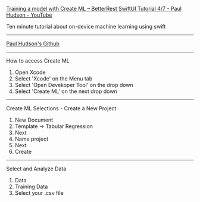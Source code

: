 [Training a model with Create ML – BetterRest SwiftUI Tutorial 4/7 - Paul Hudson - YouTube](https://youtu.be/gqlmd8p0Inc?si=1yNTHERWNuHmpK04)

Ten minute tutorial about on-device machine learning using swift

- - - -
[Paul Hudson's Github](https://github.com/twostraws)

- - - -

How to access Create ML

1. Open Xcode
2. Select 'Xcode' on the Menu tab
3. Select 'Open Devekoper Tool' on the drop down
4. Select 'Create ML'  on the next drop down

- - - -

Create ML Selections - Create a New Project

1. New Document
2. Template -> Tabular Regression
3. Next
4. Name project
5. Next
6. Create

- - - -

Select and Analyze Data

1. Data
2. Training Data
3. Select your .csv file
